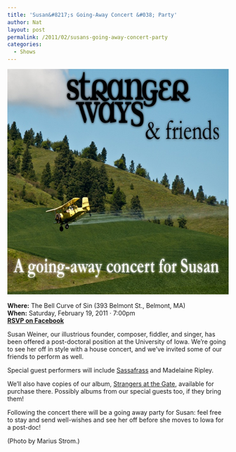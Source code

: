 ```yaml
---
title: 'Susan&#8217;s Going-Away Concert &#038; Party'
author: Nat
layout: post
permalink: /2011/02/susans-going-away-concert-party
categories:
  - Shows
---
```

<img src="/images/goingaway.jpg" alt="Stranger Ways & Friends: A going-away concert for Susan" title="Going-Away Concert Logo" width="692" height="513" class="alignnone size-full wp-image-79" />

**Where:** The Bell Curve of Sin (393 Belmont St., Belmont, MA)  
**When:** Saturday, February 19, 2011 · 7:00pm  
[**RSVP on Facebook**][1]

Susan Weiner, our illustrious founder, composer, fiddler, and singer, has been offered a post-doctoral position at the University of Iowa. We’re going to see her off in style with a house concert, and we’ve invited some of our friends to perform as well.

Special guest performers will include [Sassafrass][2] and Madelaine Ripley.

We’ll also have copies of our album, [Strangers at the Gate][3], available for purchase there. Possibly albums from our special guests too, if they bring them!

Following the concert there will be a going away party for Susan: feel free to stay and send well-wishes and see her off before she moves to Iowa for a post-doc!

(Photo by Marius Strom.)

 [1]: http://www.facebook.com/event.php?eid=188668271155108
 [2]: http://www.adapalmer.com/sassafrass
 [3]: http://strangerways.bandcamp.com/album/strangers-at-the-gate